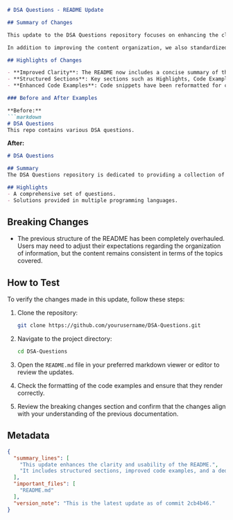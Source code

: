 ```markdown
# DSA Questions - README Update

## Summary of Changes

This update to the DSA Questions repository focuses on enhancing the clarity and usability of the README file. The primary goal was to provide a more structured approach to conveying important information about the project, including a clearer summary, highlights, and usage examples. This ensures that both new and experienced contributors can easily navigate the repository and understand how to utilize the resources available.

In addition to improving the content organization, we also standardized the formatting for code examples and added a dedicated section for breaking changes. This will help users quickly identify any significant updates that may affect their usage of the repository. Overall, these changes aim to create a more engaging and informative experience for users and contributors alike.

## Highlights of Changes

- **Improved Clarity**: The README now includes a concise summary of the project and its goals, making it easier for users to understand the purpose of the repository.
- **Structured Sections**: Key sections such as Highlights, Code Examples, and Breaking Changes are clearly defined for better navigation.
- **Enhanced Code Examples**: Code snippets have been reformatted for consistency and clarity.

### Before and After Examples

**Before:**
```markdown
# DSA Questions
This repo contains various DSA questions.
```

**After:**
```markdown
# DSA Questions

## Summary
The DSA Questions repository is dedicated to providing a collection of data structures and algorithms (DSA) problems to help developers improve their coding skills through practice. 

## Highlights
- A comprehensive set of questions.
- Solutions provided in multiple programming languages.
```

## Breaking Changes

- The previous structure of the README has been completely overhauled. Users may need to adjust their expectations regarding the organization of information, but the content remains consistent in terms of the topics covered.

## How to Test

To verify the changes made in this update, follow these steps:

1. Clone the repository:
   ```bash
   git clone https://github.com/yourusername/DSA-Questions.git
   ```
   
2. Navigate to the project directory:
   ```bash
   cd DSA-Questions
   ```
   
3. Open the `README.md` file in your preferred markdown viewer or editor to review the updates.

4. Check the formatting of the code examples and ensure that they render correctly.

5. Review the breaking changes section and confirm that the changes align with your understanding of the previous documentation.

## Metadata
```json
{
  "summary_lines": [
    "This update enhances the clarity and usability of the README.",
    "It includes structured sections, improved code examples, and a dedicated breaking changes section."
  ],
  "important_files": [
    "README.md"
  ],
  "version_note": "This is the latest update as of commit 2cb4b46."
}
```
```